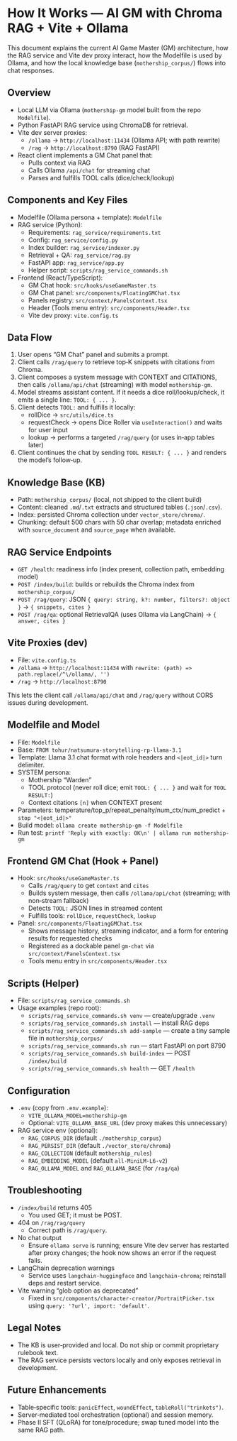 # How It Works — AI GM with Chroma RAG + Vite + Ollama

This document explains the current AI Game Master (GM) architecture, how the RAG service and Vite dev proxy interact, how the Modelfile is used by Ollama, and how the local knowledge base (`mothership_corpus/`) flows into chat responses.

## Overview

- Local LLM via Ollama (`mothership-gm` model built from the repo `Modelfile`).
- Python FastAPI RAG service using ChromaDB for retrieval.
- Vite dev server proxies:
  - `/ollama` → `http://localhost:11434` (Ollama API; with path rewrite)
  - `/rag` → `http://localhost:8790` (RAG FastAPI)
- React client implements a GM Chat panel that:
  - Pulls context via RAG
  - Calls Ollama `/api/chat` for streaming chat
  - Parses and fulfills TOOL calls (dice/check/lookup)

## Components and Key Files

- Modelfile (Ollama persona + template): `Modelfile`
- RAG service (Python):
  - Requirements: `rag_service/requirements.txt`
  - Config: `rag_service/config.py`
  - Index builder: `rag_service/indexer.py`
  - Retrieval + QA: `rag_service/rag.py`
  - FastAPI app: `rag_service/app.py`
  - Helper script: `scripts/rag_service_commands.sh`
- Frontend (React/TypeScript):
  - GM Chat hook: `src/hooks/useGameMaster.ts`
  - GM Chat panel: `src/components/FloatingGMChat.tsx`
  - Panels registry: `src/context/PanelsContext.tsx`
  - Header (Tools menu entry): `src/components/Header.tsx`
  - Vite dev proxy: `vite.config.ts`

## Data Flow

1) User opens “GM Chat” panel and submits a prompt.
2) Client calls `/rag/query` to retrieve top‑K snippets with citations from Chroma.
3) Client composes a system message with CONTEXT and CITATIONS, then calls `/ollama/api/chat` (streaming) with model `mothership-gm`.
4) Model streams assistant content. If it needs a dice roll/lookup/check, it emits a single line: `TOOL: { ... }`.
5) Client detects `TOOL:` and fulfills it locally:
   - rollDice → `src/utils/dice.ts`
   - requestCheck → opens Dice Roller via `useInteraction()` and waits for user input
   - lookup → performs a targeted `/rag/query` (or uses in‑app tables later)
6) Client continues the chat by sending `TOOL RESULT: { ... }` and renders the model’s follow‑up.

## Knowledge Base (KB)

- Path: `mothership_corpus/` (local, not shipped to the client build)
- Content: cleaned `.md`/`.txt` extracts and structured tables (`.json`/`.csv`).
- Index: persisted Chroma collection under `vector_store/chroma/`.
- Chunking: default 500 chars with 50 char overlap; metadata enriched with `source_document` and `source_page` when available.

## RAG Service Endpoints

- `GET /health`: readiness info (index present, collection path, embedding model)
- `POST /index/build`: builds or rebuilds the Chroma index from `mothership_corpus/`
- `POST /rag/query`: JSON `{ query: string, k?: number, filters?: object }` → `{ snippets, cites }`
- `POST /rag/qa`: optional RetrievalQA (uses Ollama via LangChain) → `{ answer, cites }`

## Vite Proxies (dev)

- File: `vite.config.ts`
- `/ollama` → `http://localhost:11434` with `rewrite: (path) => path.replace(/^\/ollama/, '')`
- `/rag` → `http://localhost:8790`

This lets the client call `/ollama/api/chat` and `/rag/query` without CORS issues during development.

## Modelfile and Model

- File: `Modelfile`
- Base: `FROM tohur/natsumura-storytelling-rp-llama-3.1`
- Template: Llama 3.1 chat format with role headers and `<|eot_id|>` turn delimiter.
- SYSTEM persona:
  - Mothership “Warden”
  - TOOL protocol (never roll dice; emit `TOOL: { ... }` and wait for `TOOL RESULT:`)
  - Context citations `[n]` when CONTEXT present
- Parameters: temperature/top_p/repeat_penalty/num_ctx/num_predict + `stop "<|eot_id|>"`
- Build model: `ollama create mothership-gm -f Modelfile`
- Run test: `printf 'Reply with exactly: OK\n' | ollama run mothership-gm`

## Frontend GM Chat (Hook + Panel)

- Hook: `src/hooks/useGameMaster.ts`
  - Calls `/rag/query` to get `context` and `cites`
  - Builds system message, then calls `/ollama/api/chat` (streaming; with non‑stream fallback)
  - Detects `TOOL:` JSON lines in streamed content
  - Fulfills tools: `rollDice`, `requestCheck`, `lookup`
- Panel: `src/components/FloatingGMChat.tsx`
  - Shows message history, streaming indicator, and a form for entering results for requested checks
  - Registered as a dockable panel `gm-chat` via `src/context/PanelsContext.tsx`
  - Tools menu entry in `src/components/Header.tsx`

## Scripts (Helper)

- File: `scripts/rag_service_commands.sh`
- Usage examples (repo root):
  - `scripts/rag_service_commands.sh venv` — create/upgrade `.venv`
  - `scripts/rag_service_commands.sh install` — install RAG deps
  - `scripts/rag_service_commands.sh add-sample` — create a tiny sample file in `mothership_corpus/`
  - `scripts/rag_service_commands.sh run` — start FastAPI on port 8790
  - `scripts/rag_service_commands.sh build-index` — POST `/index/build`
  - `scripts/rag_service_commands.sh health` — GET `/health`

## Configuration

- `.env` (copy from `.env.example`):
  - `VITE_OLLAMA_MODEL=mothership-gm`
  - Optional: `VITE_OLLAMA_BASE_URL` (dev proxy makes this unnecessary)
- RAG service env (optional):
  - `RAG_CORPUS_DIR` (default `./mothership_corpus`)
  - `RAG_PERSIST_DIR` (default `./vector_store/chroma`)
  - `RAG_COLLECTION` (default `mothership_rules`)
  - `RAG_EMBEDDING_MODEL` (default `all-MiniLM-L6-v2`)
  - `RAG_OLLAMA_MODEL` and `RAG_OLLAMA_BASE` (for `/rag/qa`)

## Troubleshooting

- `/index/build` returns 405
  - You used GET; it must be POST.
- 404 on `/rag/rag/query`
  - Correct path is `/rag/query`.
- No chat output
  - Ensure `ollama serve` is running; ensure Vite dev server has restarted after proxy changes; the hook now shows an error if the request fails.
- LangChain deprecation warnings
  - Service uses `langchain-huggingface` and `langchain-chroma`; reinstall deps and restart service.
- Vite warning “glob option as deprecated”
  - Fixed in `src/components/character-creator/PortraitPicker.tsx` using `query: '?url', import: 'default'`.

## Legal Notes

- The KB is user‑provided and local. Do not ship or commit proprietary rulebook text.
- The RAG service persists vectors locally and only exposes retrieval in development.

## Future Enhancements

- Table‑specific tools: `panicEffect`, `woundEffect`, `tableRoll("trinkets")`.
- Server‑mediated tool orchestration (optional) and session memory.
- Phase II SFT (QLoRA) for tone/procedure; swap tuned model into the same RAG path.

